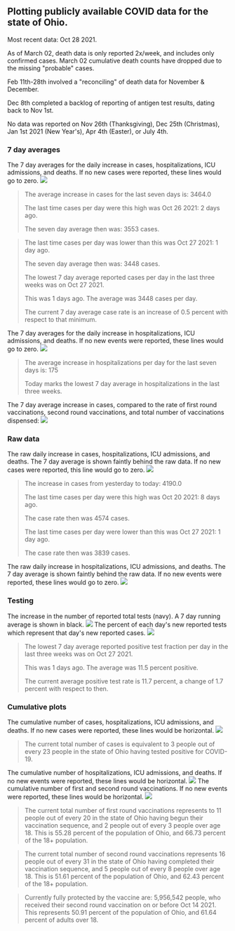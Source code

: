 ## Plotting publicly available COVID data for the state of Ohio. 

Most recent data: Oct 28 2021. 

As of March 02, death data is only reported 2x/week, and includes only confirmed cases. March 02 cumulative death counts have dropped due to the missing "probable" cases.

Feb 11th-28th involved a "reconciling" of death data for November & December.

Dec 8th completed a backlog of reporting of antigen test results, dating back to Nov 1st.

No data was reported on Nov 26th (Thanksgiving), Dec 25th (Christmas), Jan 1st 2021 (New Year's), Apr 4th (Easter), or July 4th.
### 7 day averages
The 7 day averages for the daily increase in cases, hospitalizations, ICU admissions, and deaths. If no new cases were reported, these lines would go to zero.
![](7dayaverage_cases.png)

>The average increase in cases for the last seven days is: 3464.0
>
>The last time cases per day were this high was Oct 26 2021: 2 days ago.
>
>The seven day average then was: 3553 cases.

>
>The last time cases per day was lower than this was Oct 27 2021: 1 day ago.
>
>The seven day average then was: 3448 cases.
>
>The lowest 7 day average reported cases per day in the last three weeks was on Oct 27 2021.
>
>This was 1 days ago. The average was 3448 cases per day.
>
>The current 7 day average case rate is an increase of 0.5 percent with respect to that minimum.

The 7 day averages for the daily increase in hospitalizations, ICU admissions, and deaths. If no new events were reported, these lines would go to zero.
![](7dayaverage_hospital.png)

>The average increase in hospitalizations per day for the last seven days is: 175
>
>Today marks the lowest 7 day average in hospitalizations in the last three weeks.

The 7 day average increase in cases, compared to the rate of first round vaccinations, second round vaccinations, and total number of vaccinations dispensed:
![](DailyVaccinationsCases.png)

### Raw data
The raw daily increase in cases, hospitalizations, ICU admissions, and deaths. The 7 day average is shown faintly behind the raw data. If no new cases were reported, this line would go to zero.
![](DailyCases.png)

>The increase in cases from yesterday to today: 4190.0 
>
>The last time cases per day were this high was Oct 20 2021: 8 days ago. 
>
>The case rate then was 4574 cases.
>
>The last time cases per day were lower than this was Oct 27 2021: 1 day ago. 
>
>The case rate then was 3839 cases.

The raw daily increase in hospitalizations, ICU admissions, and deaths. The 7 day average is shown faintly behind the raw data. If no new events were reported, these lines would go to zero.
![](DailyHospitalizations.png)

### Testing

The increase in the number of reported total tests (navy). A 7 day running average is shown in black.
![](DailyTests.png)
The percent of each day's new reported tests which represent that day's new reported cases.
![](percentpositive_tests.png)

>The lowest 7 day average reported positive test fraction per day in the last three weeks was on Oct 27 2021.
>
>This was 1 days ago. The average was 11.5 percent positive. 
>
>The current average positive test rate is 11.7 percent, a change of 1.7 percent with respect to then. 

### Cumulative plots
The cumulative number of cases, hospitalizations, ICU admissions, and deaths. If no new cases were reported, these lines would be horizontal.
![](Cases.png)

>The current total number of cases is equivalent to 3 people out of every 23 people in the state of Ohio having tested positive for COVID-19.

The cumulative number of hospitalizations, ICU admissions, and deaths. If no new events were reported, these lines would be horizontal.
![](Hospitalizations.png)
The cumulative number of first and second round vaccinations. If no new events were reported, these lines would be horizontal.
![](Vaccinations.png)

>The current total number of first round vaccinations represents to 11 people out of every 20 in the state of Ohio having begun their vaccination sequence, and 2 people out of every 3 people over age 18.
 >This is 55.28 percent of the population of Ohio, and 66.73 percent of the 18+ population.

>The current total number of second round vaccinations represents 16 people out of every 31 in the state of Ohio having completed their vaccination sequence, and 5 people out of every 8 people over age 18. 
>This is 51.61 percent of the population of Ohio, and 62.43 percent of the 18+ population.

>Currently fully protected by the vaccine are: 5,956,542 people, who received their second round vaccination on or before Oct 14 2021.
>This represents 50.91 percent of the population of Ohio, and 61.64 percent of adults over 18.


